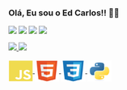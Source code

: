 ### Olá, Eu sou o Ed Carlos!! 👨‍💻
<a href = "edcarlos.silva282#gmail.com"><img src="https://img.shields.io/badge/-Gmail-%23333?style=for-the-badge&logo=gmail&logoColor=white" target="_blank"></a>
<a href="https://discord.gg/" target="_blank"><img src="https://img.shields.io/badge/Discord-7289DA?style=for-the-badge&logo=discord&logoColor=white" target="_blank"></a>
 <a href="https://www.linkedin.com/in/ed-carlos/" target="_blank"><img src="https://img.shields.io/badge/-LinkedIn-%230077B5?style=for-the-badge&logo=linkedin&logoColor=white" target="_blank"></a> 
   <a href="https://instagram.com/edtuor" target="_blank"><img src="https://img.shields.io/badge/-Instagram-%23E4405F?style=for-the-badge&logo=instagram&logoColor=white" target="_blank"></a>
 <div>
  <a href="https://github.com/edtuors">
  <img height="180em" src="https://github-readme-stats.vercel.app/api?username=edtuors&show_icons=true&theme=dark&include_all_commits=true&count_private=true"/>
  <img height="180em" src="https://github-readme-stats.vercel.app/api/top-langs/?username=edtuors&layout=compact&langs_count=16&theme=dark"/>
</div>

<div style="display: inline_block"><br>
  <img align="center" alt="Ed-Js" height="42" width="48" src="https://raw.githubusercontent.com/devicons/devicon/master/icons/javascript/javascript-plain.svg">
  <img align="center" alt="Ed-HTML" height="42" width="48" src="https://raw.githubusercontent.com/devicons/devicon/master/icons/html5/html5-original.svg">
  <img align="center" alt="Ed-CSS" height="42" width="48" src="https://raw.githubusercontent.com/devicons/devicon/master/icons/css3/css3-original.svg">
  <img align="center" alt="Ed-Python" height="42" width="48" src="https://raw.githubusercontent.com/devicons/devicon/master/icons/python/python-original.svg">
</div>

          
          
